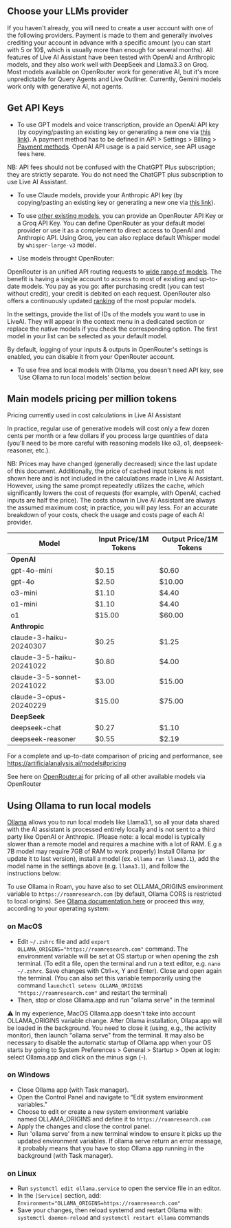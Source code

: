 ## Choose your LLMs provider

If you haven't already, you will need to create a user account with one of the following providers. Payment is made to them and generally involves crediting your account in advance with a specific amount (you can start with 5 or 10$, which is usually more than enough for several months).
All features of Live AI Assistant have been tested with OpenAI and Anthropic models, and they also work well with DeepSeek and Llama3.3 on Groq. Most models available on OpenRouter work for generative AI, but it's more unpredictable for Query Agents and Live Outliner. Currently, Gemini models work only with generative AI, not agents.

## Get API Keys

- To use GPT models and voice transcription, provide an OpenAI API key (by copying/pasting an existing key or generating a new one via [this link](https://platform.openai.com/api-keys)). A payment method has to be defined in API > Settings > Billing > [Payment methods](https://platform.openai.com/account/billing/payment-methods). OpenAI API usage is a paid service, see API usage fees here.

NB: API fees should not be confused with the ChatGPT Plus subscription; they are strictly separate. You do not need the ChatGPT plus subscription to use Live AI Assistant.

- To use Claude models, provide your Anthropic API key (by copying/pasting an existing key or generating a new one via [this link](https://console.anthropic.com/settings/keys)).

- To use [other existing models](https://openrouter.ai/docs#models), you can provide an OpenRouter API Key or a Groq API Key. You can define OpenRouter as your default model provider or use it as a complement to direct access to OpenAI and Anthropic API. Using Groq, you can also replace default Whisper model by `whisper-large-v3` model.

- Use models throught OpenRouter:

OpenRouter is an unified API routing requests to [wide range of models](https://openrouter.ai/docs#models). The benefit is having a single account to access to most of existing and up-to-date models. You pay as you go: after purchasing credit (you can test without credit), your credit is debited on each request. OpenRouter also offers a continuously updated [ranking](https://openrouter.ai/rankings) of the most popular models.

In the settings, provide the list of IDs of the models you want to use in LiveAI. They will appear in the context menu in a dedicated section or replace the native models if you check the corresponding option. The first model in your list can be selected as your default model.

By default, logging of your inputs & outputs in OpenRouter's settings is enabled, you can disable it from your OpenRouter account.

- To use free and local models with Ollama, you doesn't need API key, see 'Use Ollama to run local models' section below.

## Main models pricing per million tokens

Pricing currently used in cost calculations in Live AI Assistant

In practice, regular use of generative models will cost only a few dozen cents per month or a few dollars if you process large quantities of data (you'll need to be more careful with reasoning models like o3, o1, deepseek-reasoner, etc.).

NB: Prices may have changed (generally decreased) since the last update of this document. Additionally, the price of cached input tokens is not shown here and is not included in the calculations made in Live AI Assistant. However, using the same prompt repeatedly utilizes the cache, which significantly lowers the cost of requests (for example, with OpenAI, cached inputs are half the price). The costs shown in Live AI Assistant are always the assumed maximum cost; in practice, you will pay less. For an accurate breakdown of your costs, check the usage and costs page of each AI provider.

| **Model**                  | **Input** Price/1M Tokens | **Output** Price/1M Tokens |
| -------------------------- | ------------------------- | -------------------------- |
| **OpenAI**                 |                           |                            |
| gpt-4o-mini                | $0.15                     | $0.60                      |
| gpt-4o                     | $2.50                     | $10.00                     |
| o3-mini                    | $1.10                     | $4.40                      |
| o1-mini                    | $1.10                     | $4.40                      |
| o1                         | $15.00                    | $60.00                     |
| **Anthropic**              |                           |                            |
| claude-3-haiku-20240307    | $0.25                     | $1.25                      |
| claude-3-5-haiku-20241022  | $0.80                     | $4.00                      |
| claude-3-5-sonnet-20241022 | $3.00                     | $15.00                     |
| claude-3-opus-20240229     | $15.00                    | $75.00                     |
| **DeepSeek**               |                           |                            |
| deepseek-chat              | $0.27                     | $1.10                      |
| deepseek-reasoner          | $0.55                     | $2.19                      |

For a complete and up-to-date comparison of pricing and performance, see https://artificialanalysis.ai/models#pricing

See here on [OpenRouter.ai](https://openrouter.ai/models?order=pricing-low-to-high) for pricing of all other available models via OpenRouter

## Using Ollama to run local models

[Ollama](https://ollama.com/) allows you to run local models like Llama3.1, so all your data shared with the AI assistant is processed entirely locally and is not sent to a third party like OpenAI or Anthropic. (Please note: a local model is typically slower than a remote model and requires a machine with a lot of RAM. E.g a 7B model may require 7GB of RAM to work properly)
Install Ollama (or update it to last version), install a model (ex. `ollama run llama3.1`), add the model name in the settings above (e.g. `llama3.1`), and follow the instructions below:

To use Ollama in Roam, you have also to set OLLAMA_ORIGINS environment variable to `https://roamresearch.com` (by default, Ollama CORS is restricted to local origins). See [Ollama documentation here](https://github.com/ollama/ollama/blob/main/docs/faq.md#how-do-i-configure-ollama-server) or proceed this way, according to your operating system:

### on MacOS

- Edit `~/.zshrc` file and add `export OLLAMA_ORIGINS="https://roamresearch.com"` command. The environment variable will be set at OS startup or when opening the zsh terminal. (To edit a file, open the terminal and run a text editor, e.g. `nano ~/.zshrc`. Save changes with Ctrl+x, Y and Enter). Close and open again the terminal. (You can also set this variable temporarily using the command `launchctl setenv OLLAMA_ORIGINS "https://roamresearch.com"` and restart the terminal)
- Then, stop or close Ollama.app and run "ollama serve" in the terminal

⚠️ In my experience, MacOS Ollama.app doesn't take into account OLLAMA_ORIGINS variable change. After Ollama installation, Ollapa.app will be loaded in the background. You need to close it (using, e.g., the activity monitor), then launch "ollama serve" from the terminal. It may also be necessary to disable the automatic startup of Ollama.app when your OS starts by going to System Preferences > General > Startup > Open at login: select Ollama.app and click on the minus sign (-).

### on Windows

- Close Ollama app (with Task manager).
- Open the Control Panel and navigate to “Edit system environment variables.”
- Choose to edit or create a new system environment variable named OLLAMA_ORIGINS and define it to `https://roamresearch.com`
- Apply the changes and close the control panel.
- Run 'ollama serve' from a new terminal window to ensure it picks up the updated environment variables. If ollama serve return an error message, it probably means that you have to stop Ollama app running in the background (with Task manager).

### on Linux

- Run `systemctl edit ollama.service` to open the service file in an editor.
- In the `[Service]` section, add: `Environment="OLLAMA_ORIGINS=https://roamresearch.com"`
- Save your changes, then reload systemd and restart Ollama with: `systemctl daemon-reload` and `systemctl restart ollama` commands
